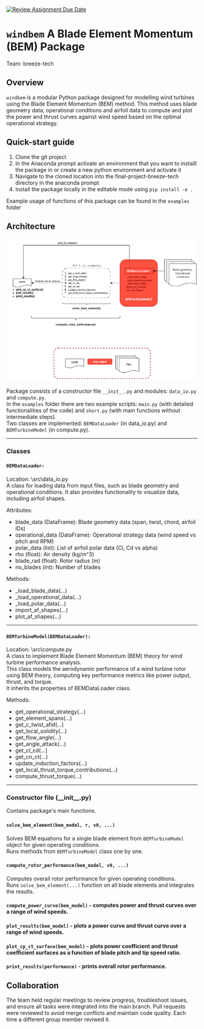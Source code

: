 [![Review Assignment Due Date](https://classroom.github.com/assets/deadline-readme-button-22041afd0340ce965d47ae6ef1cefeee28c7c493a6346c4f15d667ab976d596c.svg)](https://classroom.github.com/a/zjSXGKeR)
# `windbem` A Blade Element Momentum (BEM) Package 

Team: breeze-tech

## Overview

`windbem` is a modular Python package designed for modelling wind turbines using the Blade Element Momentum (BEM) method. This method uses blade geometry data, operational conditions and airfoil data to compute and plot the power and thrust curves against wind speed based on the optimal operational strategy.

## Quick-start guide

1. Clone the git project
2. In the Anaconda prompt activate an environment that you want to installl the package in or create 
a new python environment  and activate it
3. Navigate to the cloned location into the final-project-breeze-tech directory in the anaconda prompt
4. Install the package locally in the editable mode using `pip install -e .`

Example usage of functions of this package can be found in the `examples` folder

## Architecture

![alt text](diagram.png)  

Package consists of a constructor file `__init__.py` and modules: `data_io.py` and `compute.py`.  
In the `examples` folder there are two example scripts: `main.py` (with detailed functionalities of the code) and `short.py` (with main functions without intermediate steps).  
Two classes are implemented: `BEMDataLoader` (in data_io.py) and `BEMTurbineModel` (in compute.py).

---
### Classes

#### `BEMDataLoader:`  
Location: \src\data_io.py  
A class for loading data from input files, such as blade geometry and operational conditions. It 
also provides functionality to visualize data, including airfoil shapes. 

Attributes:
- blade_data (DataFrame): Blade geometry data (span, twist, chord, airfoil IDs)
- operational_data (DataFrame): Operational strategy data (wind speed vs pitch and RPM)
- polar_data (list): List of airfoil polar data (Cl, Cd vs alpha)
- rho (float): Air density (kg/m^3)
- blade_rad (float): Rotor radius (m)
- no_blades (int): Number of blades  

Methods:
- _load_blade_data(...)
- _load_operational_data(...)
- _load_polar_data(...)
- import_af_shapes(...)
- plot_af_shapes(...)


---

#### `BEMTurbineModel(BEMDataLoader):`  
Location: \src\compute.py  
A class to implement Blade Element Momentum (BEM) theory for wind turbine performance analysis.  
This class models the aerodynamic performance of a wind turbine rotor using BEM theory, computing 
key performance metrics like power output, thrust, and torque.  
It inherits the properties of BEMDataLoader class.

Methods:
- get_operational_strategy(...)
- get_element_spans(...)
- get_c_twist_afid(...)
- get_local_solidity(...)
- get_flow_angle(...)
- get_angle_attack(...)
- get_cl_cd(...)
- get_cn_ct(...)
- update_induction_factors(...)
- get_local_thrust_torque_contributions(...)
- compute_thrust_torque(...)
---

### Constructor file (\_\_init\_\_.py)
Contains package's main functions.
#### `solve_bem_element(bem_model, r, v0, ...)`  
Solves BEM equations for a single blade element from `BEMTurbineModel` object for given operating conditions.  
Runs methods from `BEMTurbineModel` class one by one.  

#### `compute_rotor_performance(bem_model, v0, ...)`  
Computes overall rotor performance for given operating conditions.  
Runs `solve_bem_element(...)` function on all blade elements and integrates the results.   

#### `compute_power_curve(bem_model)` - computes power and thrust curves over a range of wind speeds.

#### `plot_results(bem_model)` - plots a power curve and thrust curve over a range of wind speeds. 

#### `plot_cp_ct_surface(bem_model)` - plots power coefficient and thrust coefficient surfaces as a function of blade pitch and tip speed ratio.  

#### `print_results(performance)` - prints overall rotor performance.  

## Collaboration
The team held regular meetings to review progress, troubleshoot issues, and ensure all tasks were integrated into the main branch.
Pull requests were reviewed to avoid merge conflicts and maintain code quality. Each time a different group member reviwed it.
